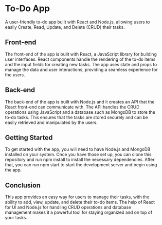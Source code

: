 # To-Do App
A user-friendly to-do app built with React and Node.js, allowing users to easily Create, Read, Update, and Delete (CRUD) their tasks.

## Front-end
The front-end of the app is built with React, a JavaScript library for building user interfaces. React components handle the rendering of the to-do items and the input fields for creating new tasks. The app uses state and props to manage the data and user interactions, providing a seamless experience for the users.

## Back-end
The back-end of the app is built with Node.js and it creates an API that the React front-end can communicate with. The API handles the CRUD operations using JavaScript and a database such as MongoDB to store the to-do tasks. This ensures that the tasks are stored securely and can be easily retrieved and manipulated by the users.

## Getting Started
To get started with the app, you will need to have Node.js and MongoDB installed on your system. Once you have those set up, you can clone this repository and run npm install to install the necessary dependencies. After that, you can run npm start to start the development server and begin using the app.

## Conclusion
This app provides an easy way for users to manage their tasks, with the ability to add, view, update, and delete their to-do items. The help of React for UI and Node.js for handling CRUD operations and database management makes it a powerful tool for staying organized and on top of your tasks.